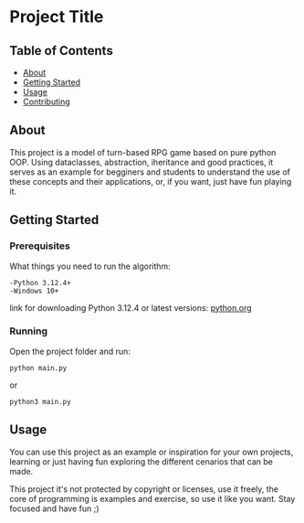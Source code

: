 # Project Title

## Table of Contents

- [About](#about)
- [Getting Started](#getting_started)
- [Usage](#usage)
- [Contributing](../CONTRIBUTING.md)

## About <a name = "about"></a>

This project is a model of turn-based RPG game based on pure python OOP. Using dataclasses, abstraction, iheritance and good practices, it serves as an example for begginers and students to understand the use of these concepts and their applications, or, if you want, just have fun playing it.

## Getting Started <a name = "getting_started"></a>

### Prerequisites

What things you need to run the algorithm:

```
-Python 3.12.4+
-Windows 10+
```

link for downloading Python 3.12.4 or latest versions: <a href="https://www.python.org">python.org</a>

### Running

Open the project folder and run:

```
python main.py
```

or

```
python3 main.py
```

## Usage <a name = "usage"></a>

You can use this project as an example or inspiration for your own projects, learning or just having fun exploring the different cenarios that can be made.

This project it's not protected by copyright or licenses, use it freely, the core of programming is examples and exercise, so use it like you want. Stay focused and have fun ;)
